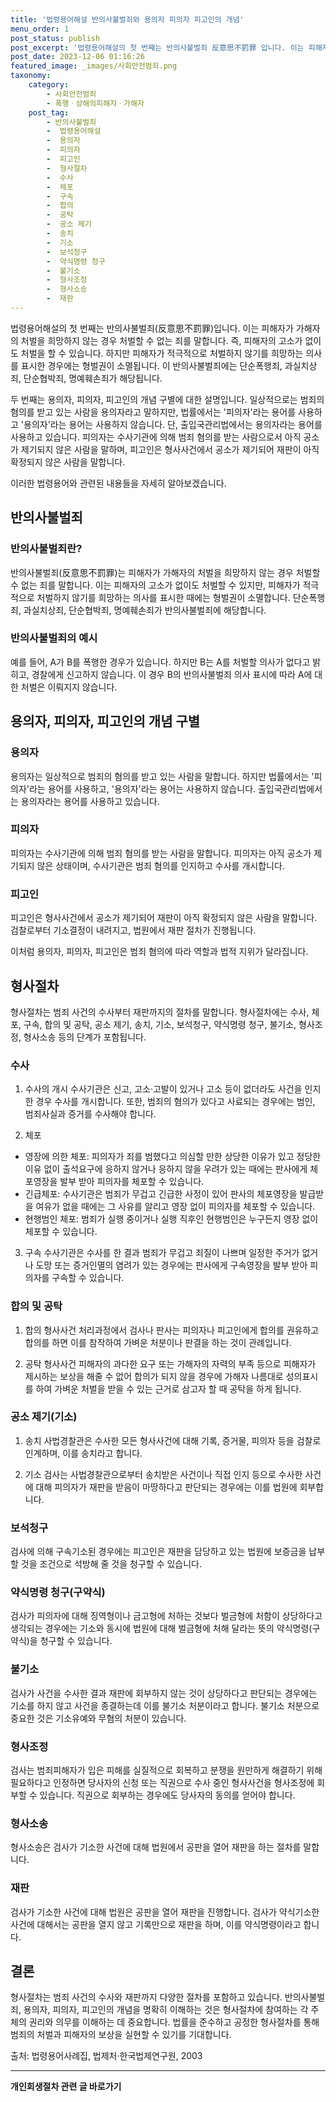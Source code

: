 ```yaml
---
title: '법령용어해설 반의사불벌죄와 용의자 피의자 피고인의 개념'
menu_order: 1
post_status: publish
post_excerpt: '법령용어해설의 첫 번째는 반의사불벌죄 反意思不罰罪 입니다. 이는 피해자가 가해자의 처벌을 희망하지 않는 경우 처벌할 수 없는 죄를 말합니다. 즉, 피해자의 고소가 없이도 처벌을 할 수 있습니다. 하지만 피해자가 적극적으로 처벌하지 않기를 희망하는 의사를 표시한 경우에는 형벌권이 소멸됩니다. 이 반의사불벌죄에는 단순폭행죄, 과실치상죄, 단순협박죄, 명예훼손죄가 해당됩니다.'
post_date: 2023-12-06 01:16:26
featured_image: _images/사회안전범죄.png
taxonomy:
    category:
        - 사회안전범죄
        - 폭행ㆍ상해의피해자ㆍ가해자
    post_tag:
        - 반의사불벌죄
        -  법령용어해설
        -  용의자
        -  피의자
        -  피고인
        -  형사절차
        -  수사
        -  체포
        -  구속
        -  합의
        -  공탁
        -  공소 제기
        -  송치
        -  기소
        -  보석청구
        -  약식명령 청구
        -  불기소
        -  형사조정
        -  형사소송
        -  재판
---
```



법령용어해설의 첫 번째는 반의사불벌죄(反意思不罰罪)입니다. 이는 피해자가 가해자의 처벌을 희망하지 않는 경우 처벌할 수 없는 죄를 말합니다. 즉, 피해자의 고소가 없이도 처벌을 할 수 있습니다. 하지만 피해자가 적극적으로 처벌하지 않기를 희망하는 의사를 표시한 경우에는 형벌권이 소멸됩니다. 이 반의사불벌죄에는 단순폭행죄, 과실치상죄, 단순협박죄, 명예훼손죄가 해당됩니다.

두 번째는 용의자, 피의자, 피고인의 개념 구별에 대한 설명입니다. 일상적으로는 범죄의 혐의를 받고 있는 사람을 용의자라고 말하지만, 법률에서는 '피의자'라는 용어를 사용하고 '용의자'라는 용어는 사용하지 않습니다. 단, 출입국관리법에서는 용의자라는 용어를 사용하고 있습니다. 피의자는 수사기관에 의해 범죄 혐의를 받는 사람으로서 아직 공소가 제기되지 않은 사람을 말하며, 피고인은 형사사건에서 공소가 제기되어 재판이 아직 확정되지 않은 사람을 말합니다.

이러한 법령용어와 관련된 내용들을 자세히 알아보겠습니다.

## 반의사불벌죄

### 반의사불벌죄란?

반의사불벌죄(反意思不罰罪)는 피해자가 가해자의 처벌을 희망하지 않는 경우 처벌할 수 없는 죄를 말합니다. 이는 피해자의 고소가 없이도 처벌할 수 있지만, 피해자가 적극적으로 처벌하지 않기를 희망하는 의사를 표시한 때에는 형벌권이 소멸합니다. 단순폭행죄, 과실치상죄, 단순협박죄, 명예훼손죄가 반의사불벌죄에 해당합니다.

### 반의사불벌죄의 예시

예를 들어, A가 B를 폭행한 경우가 있습니다. 하지만 B는 A를 처벌할 의사가 없다고 밝히고, 경찰에게 신고하지 않습니다. 이 경우 B의 반의사불벌죄 의사 표시에 따라 A에 대한 처벌은 이뤄지지 않습니다.

## 용의자, 피의자, 피고인의 개념 구별

### 용의자

용의자는 일상적으로 범죄의 혐의를 받고 있는 사람을 말합니다. 하지만 법률에서는 '피의자'라는 용어를 사용하고, '용의자'라는 용어는 사용하지 않습니다. 출입국관리법에서는 용의자라는 용어를 사용하고 있습니다.

### 피의자

피의자는 수사기관에 의해 범죄 혐의를 받는 사람을 말합니다. 피의자는 아직 공소가 제기되지 않은 상태이며, 수사기관은 범죄 혐의를 인지하고 수사를 개시합니다.

### 피고인

피고인은 형사사건에서 공소가 제기되어 재판이 아직 확정되지 않은 사람을 말합니다. 검찰로부터 기소결정이 내려지고, 법원에서 재판 절차가 진행됩니다.

이처럼 용의자, 피의자, 피고인은 범죄 혐의에 따라 역할과 법적 지위가 달라집니다.

## 형사절차

형사절차는 범죄 사건의 수사부터 재판까지의 절차를 말합니다. 형사절차에는 수사, 체포, 구속, 합의 및 공탁, 공소 제기, 송치, 기소, 보석청구, 약식명령 청구, 불기소, 형사조정, 형사소송 등의 단계가 포함됩니다.

### 수사

1. 수사의 개시
수사기관은 신고, 고소·고발이 있거나 고소 등이 없더라도 사건을 인지한 경우 수사를 개시합니다. 또한, 범죄의 혐의가 있다고 사료되는 경우에는 범인, 범죄사실과 증거를 수사해야 합니다.

2. 체포
- 영장에 의한 체포: 피의자가 죄를 범했다고 의심할 만한 상당한 이유가 있고 정당한 이유 없이 출석요구에 응하지 않거나 응하지 않을 우려가 있는 때에는 판사에게 체포영장을 발부 받아 피의자를 체포할 수 있습니다.
- 긴급체포: 수사기관은 범죄가 무겁고 긴급한 사정이 있어 판사의 체포영장을 발급받을 여유가 없을 때에는 그 사유를 알리고 영장 없이 피의자를 체포할 수 있습니다.
- 현행범인 체포: 범죄가 실행 중이거나 실행 직후인 현행범인은 누구든지 영장 없이 체포할 수 있습니다.

3. 구속
수사기관은 수사를 한 결과 범죄가 무겁고 죄질이 나쁘며 일정한 주거가 없거나 도망 또는 증거인멸의 염려가 있는 경우에는 판사에게 구속영장을 발부 받아 피의자를 구속할 수 있습니다.

### 합의 및 공탁

1. 합의
형사사건 처리과정에서 검사나 판사는 피의자나 피고인에게 합의를 권유하고 합의를 하면 이를 참작하여 가벼운 처분이나 판결을 하는 것이 관례입니다.

2. 공탁
형사사건 피해자의 과다한 요구 또는 가해자의 자력의 부족 등으로 피해자가 제시하는 보상을 해줄 수 없어 합의가 되지 않을 경우에 가해자 나름대로 성의표시를 하여 가벼운 처벌을 받을 수 있는 근거로 삼고자 할 때 공탁을 하게 됩니다.

### 공소 제기(기소)

1. 송치
사법경찰관은 수사한 모든 형사사건에 대해 기록, 증거물, 피의자 등을 검찰로 인계하며, 이를 송치라고 합니다.

2. 기소
검사는 사법경찰관으로부터 송치받은 사건이나 직접 인지 등으로 수사한 사건에 대해 피의자가 재판을 받음이 마땅하다고 판단되는 경우에는 이를 법원에 회부합니다.

### 보석청구

검사에 의해 구속기소된 경우에는 피고인은 재판을 담당하고 있는 법원에 보증금을 납부할 것을 조건으로 석방해 줄 것을 청구할 수 있습니다.

### 약식명령 청구(구약식)

검사가 피의자에 대해 징역형이나 금고형에 처하는 것보다 벌금형에 처함이 상당하다고 생각되는 경우에는 기소와 동시에 법원에 대해 벌금형에 처해 달라는 뜻의 약식명령(구약식)을 청구할 수 있습니다.

### 불기소

검사가 사건을 수사한 결과 재판에 회부하지 않는 것이 상당하다고 판단되는 경우에는 기소를 하지 않고 사건을 종결하는데 이를 불기소 처분이라고 합니다. 불기소 처분으로 중요한 것은 기소유예와 무혐의 처분이 있습니다.

### 형사조정

검사는 범죄피해자가 입은 피해를 실질적으로 회복하고 분쟁을 원만하게 해결하기 위해 필요하다고 인정하면 당사자의 신청 또는 직권으로 수사 중인 형사사건을 형사조정에 회부할 수 있습니다. 직권으로 회부하는 경우에도 당사자의 동의를 얻어야 합니다.

### 형사소송

형사소송은 검사가 기소한 사건에 대해 법원에서 공판을 열어 재판을 하는 절차를 말합니다.

### 재판

검사가 기소한 사건에 대해 법원은 공판을 열어 재판을 진행합니다. 검사가 약식기소한 사건에 대해서는 공판을 열지 않고 기록만으로 재판을 하며, 이를 약식명령이라고 합니다.

## 결론

형사절차는 범죄 사건의 수사와 재판까지 다양한 절차를 포함하고 있습니다. 반의사불벌죄, 용의자, 피의자, 피고인의 개념을 명확히 이해하는 것은 형사절차에 참여하는 각 주체의 권리와 의무를 이해하는 데 중요합니다. 법률을 준수하고 공정한 형사절차를 통해 범죄의 처벌과 피해자의 보상을 실현할 수 있기를 기대합니다.

출처: 법령용어사례집, 법제처·한국법제연구원, 2003
<!-- wp:separator -->
<hr class="wp-block-separator has-alpha-channel-opacity"/>
<!-- /wp:separator -->

<!-- wp:group {"backgroundColor":"base","layout":{"type":"constrained"}} -->
<div class="wp-block-group has-base-background-color has-background"><!-- wp:paragraph {"align":"center","fontSize":"medium"} -->
<p class="has-text-align-center has-large-font-size"><strong>개인회생절차 관련 글 바로가기</strong></p>
<!-- /wp:paragraph -->


<!-- wp:latest-posts
{"categories":[{"id":14834,"count":19,"description":"","link":"https://uknowlaw.com/category/%ea%b0%9c%ec%9d%b8%ed%9a%8c%ec%83%9d%ec%a0%88%ec%b0%a8/","name":"개인회생절차","slug":"개인회생절차","taxonomy":"category","parent":0,"meta":[],"_links":{"self":[{"href":"https://uknowlaw.com/wp-json/wp/v2/categories/14834"}],"collection":[{"href":"https://uknowlaw.com/wp-json/wp/v2/categories"}],"about":[{"href":"https://uknowlaw.com/wp-json/wp/v2/taxonomies/category"}],"wp:post_type":[{"href":"https://uknowlaw.com/wp-json/wp/v2/posts?categories=14834"}],"curies":[{"name":"wp","href":"https://api.w.org/{rel}","templated":true}]}}],"postsToShow":100,"excerptLength":28,"postLayout":"grid","columns":2,"featuredImageAlign":"left","featuredImageSizeSlug":"large","fontSize":"small"} /--></div>
<!-- /wp:group -->